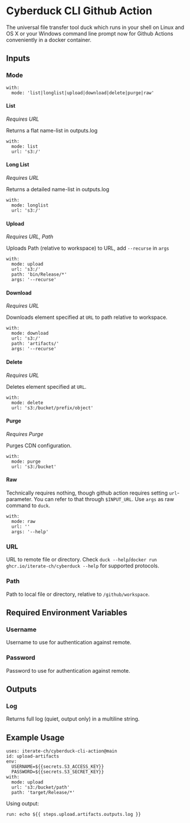 # Cyberduck CLI Github Action

The universal file transfer tool duck which runs in your shell on Linux and OS X or your Windows command line prompt now for Github Actions conveniently in a docker container.

## Inputs

### Mode

```
with:
  mode: 'list|longlist|upload|download|delete|purge|raw'
```

#### List
*Requires URL*

Returns a flat name-list in outputs.log

```
with:
  mode: list
  url: 's3:/'
```

#### Long List
*Requires URL*

Returns a detailed name-list in outputs.log

```
with:
  mode: longlist
  url: 's3:/'
```

#### Upload
*Requires URL, Path*

Uploads Path (relative to workspace) to URL, add `--recurse` in `args`

```
with:
  mode: upload
  url: 's3:/'
  path: 'bin/Release/*'
  args: '--recurse'
```

#### Download
*Requires URL*

Downloads element specified at `URL` to path relative to workspace.

```
with:
  mode: download
  url: 's3:/'
  path: 'artifacts/'
  args: '--recurse'
```

#### Delete
*Requires URL*

Deletes element specified at `URL`.

```
with:
  mode: delete
  url: 's3:/bucket/prefix/object'
```

#### Purge
*Requires Purge*

Purges CDN configuration.

```
with:
  mode: purge
  url: 's3:/bucket'
```

#### Raw
Technically requires nothing, though github action requires setting `url`-parameter. You can refer to that through `$INPUT_URL`.
Use `args` as raw command to `duck`.

```
with:
  mode: raw
  url: ''
  args: '--help'
```

### URL
URL to remote file or directory. Check `duck --help`/`docker run ghcr.io/iterate-ch/cyberduck --help` for supported protocols.

### Path
Path to local file or directory, relative to `/github/workspace`.

## Required Environment Variables

### Username
Username to use for authentication against remote.

### Password
Password to use for authentication against remote.

## Outputs

### Log
Returns full log (quiet, output only) in a multiline string.

## Example Usage

```
uses: iterate-ch/cyberduck-cli-action@main
id: upload-artifacts
env:
  USERNAME=${{secrets.S3_ACCESS_KEY}}
  PASSWORD=${{secrets.S3_SECRET_KEY}}
with:
  mode: upload
  url: 's3:/bucket/path'
  path: 'target/Release/*'
```

Using output:
```
run: echo ${{ steps.upload.artifacts.outputs.log }}
```
